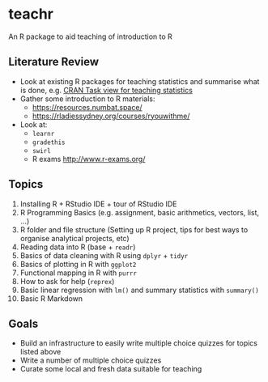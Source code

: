 # teachr
An R package to aid teaching of introduction to R


## Literature Review

* Look at existing R packages for teaching statistics and summarise what is done, e.g. [CRAN Task view for teaching statistics](https://cran.r-project.org/web/views/TeachingStatistics.html)
* Gather some introduction to R materials: 
  * https://resources.numbat.space/
  * https://rladiessydney.org/courses/ryouwithme/
* Look at:
  * `learnr`
  * `gradethis`
  * `swirl`
  * R exams http://www.r-exams.org/


## Topics

1. Installing R + RStudio IDE + tour of RStudio IDE
2. R Programming Basics (e.g. assignment, basic arithmetics, vectors, list, ...)
3. R folder and file structure (Setting up R project, tips for best ways to organise analytical projects, etc)
4. Reading data into R (base + `readr`)
5. Basics of data cleaning with R using `dplyr` + `tidyr` 
6. Basics of plotting in R with `ggplot2`
7. Functional mapping in R with `purrr`
8. How to ask for help (`reprex`)
9. Basic linear regression with `lm()` and summary statistics with `summary()`
10. Basic R Markdown


## Goals 

* Build an infrastructure to easily write multiple choice quizzes for topics listed above
* Write a number of multiple choice quizzes 
* Curate some local and fresh data suitable for teaching
